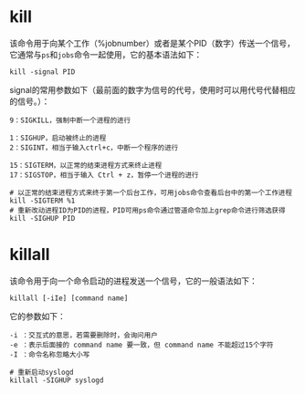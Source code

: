 

# kill
该命令用于向某个工作（%jobnumber）或者是某个PID（数字）传送一个信号，它通常与`ps`和`jobs`命令一起使用，它的基本语法如下：
```
kill -signal PID  
```
signal的常用参数如下（最前面的数字为信号的代号，使用时可以用代号代替相应的信号。）：
```
9：SIGKILL，强制中断一个进程的进行  

1：SIGHUP，启动被终止的进程  
2：SIGINT，相当于输入ctrl+c，中断一个程序的进行  

15：SIGTERM，以正常的结束进程方式来终止进程  
17：SIGSTOP，相当于输入 Ctrl + z，暂停一个进程的进行  
```

```
# 以正常的结束进程方式来终于第一个后台工作，可用jobs命令查看后台中的第一个工作进程  
kill -SIGTERM %1   
# 重新改动进程ID为PID的进程，PID可用ps命令通过管道命令加上grep命令进行筛选获得  
kill -SIGHUP PID  
```









# killall
该命令用于向一个命令启动的进程发送一个信号，它的一般语法如下：
```
killall [-iIe] [command name]  
```
它的参数如下：
```
-i ：交互式的意思，若需要删除时，会询问用户  
-e ：表示后面接的 command name 要一致，但 command name 不能超过15个字符  
-I ：命令名称忽略大小写  

# 重新启动syslogd  
killall -SIGHUP syslogd 
```
